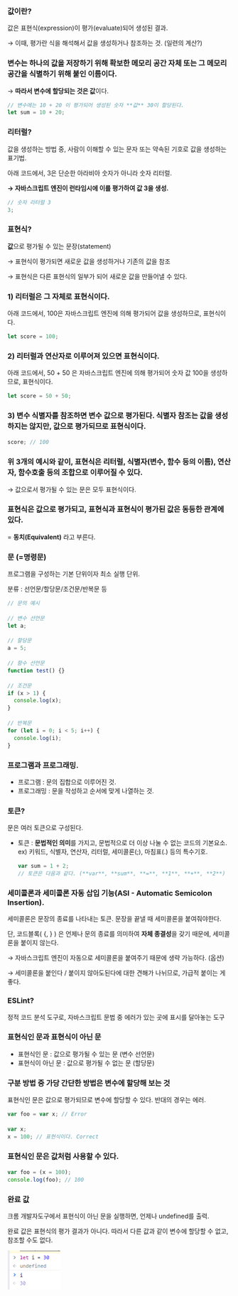 ### 값이란?

값은 표현식(expression)이 평가(evaluate)되어 생성된 결과.

→ 이때, 평가란 식을 해석해서 값을 생성하거나 참조하는 것. (일련의 계산?)

### 변수는 하나의 값을 저장하기 위해 확보한 메모리 공간 자체 또는 그 메모리 공간을 식별하기 위해 붙인 이름이다.

→ **따라서 변수에 할당되는 것은 값**이다.

```jsx
// 변수에는 10 + 20 이 평가되어 생성된 숫자 **값** 30이 할당된다.
let sum = 10 + 20;
```

### 리터럴?

값을 생성하는 방법 중, 사람이 이해할 수 있는 문자 또는 약속된 기호로 값을 생성하는 표기법.

아래 코드에서, 3은 단순한 아라비아 숫자가 아니라 숫자 리터럴.

**→ 자바스크립트 엔진이 런타임시에 이를 평가하여 값 3을 생성.**

```jsx
// 숫자 리터럴 3
3;
```

### 표현식?

**값**으로 평가될 수 있는 문장(statement)

→ 표현식이 평가되면 새로운 값을 생성하거나 기존의 값을 참조

→ 표현식은 다른 표현식의 일부가 되어 새로운 값을 만들어낼 수 있다.

### 1) 리터럴은 그 자체로 표현식이다.

아래 코드에서, 100은 자바스크립트 엔진에 의해 평가되어 값을 생성하므로, 표현식이다.

```jsx
let score = 100;
```

### 2) 리터럴과 연산자로 이루어져 있으면 표현식이다.

아래 코드에서, 50 + 50 은 자바스크립트 엔진에 의해 평가되어 숫자 값 100을 생성하므로, 표현식이다.

```jsx
let score = 50 + 50;
```

### 3) 변수 식별자를 참조하면 변수 값으로 평가된다. 식별자 참조는 값을 생성하지는 않지만, 값으로 평가되므로 표현식이다.

```jsx
score; // 100
```

### 위 3개의 예시와 같이, 표현식은 리터럴, 식별자(변수, 함수 등의 이름), 연산자, 함수호출 등의 조합으로 이루어질 수 있다.

→ 값으로서 평가될 수 있는 문은 모두 표현식이다.

### 표현식은 값으로 평가되고, 표현식과 표현식이 평가된 값은 동등한 관계에 있다.

= **동치(Equivalent)** 라고 부른다.

### 문 (=명령문)

프로그램을 구성하는 기본 단위이자 최소 실행 단위.

분류 : 선언문/할당문/조건문/반복문 등

```jsx
// 문의 예시

// 변수 선언문
let a;

// 할당문
a = 5;

// 함수 선언문
function test() {}

// 조건문
if (x > 1) {
  console.log(x);
}

// 반복문
for (let i = 0; i < 5; i++) {
  console.log(i);
}
```

### 프로그램과 프로그래밍.

- 프로그램 : 문의 집합으로 이루어진 것.
- 프로그래밍 : 문을 작성하고 순서에 맞게 나열하는 것.

### 토큰?

문은 여러 토큰으로 구성된다.

- 토큰 : **문법적인 의미**를 가지고, 문법적으로 더 이상 나눌 수 없는 코드의 기본요소.
  ex) 키워드, 식별자, 연산자, 리터럴, 세미콜론(;), 마침표(.) 등의 특수기호.
  ```jsx
  var sum = 1 + 2;
  // 토큰은 다음과 같다. (**var**, **sum**, **=**, **1**, **+**, **2**)
  ```

### 세미콜론과 세미콜론 자동 삽입 기능(ASI - Automatic Semicolon Insertion).

세미콜론은 문장의 종료를 나타내는 토큰. 문장을 끝낼 때 세미콜론을 붙여줘야한다.

단, 코드블록( {, } ) 은 언제나 문의 종료를 의미하여 **자체 종결성**을 갖기 때문에, 세미콜론을 붙이지 않는다.

→ 자바스크립트 엔진이 자동으로 세미콜론을 붙여주기 때문에 생략 가능하다. (옵션)

→ 세미콜론을 붙인다 / 붙이지 않아도된다에 대한 견해가 나뉘므로, 가급적 붙이는 게 좋다.

### ESLint?

정적 코드 분석 도구로, 자바스크립트 문법 중 에러가 있는 곳에 표시를 달아놓는 도구

### 표현식인 문과 표현식이 아닌 문

- 표현식인 문 : 값으로 평가될 수 있는 문 (변수 선언문)
- 표현식이 아닌 문 : 값으로 평가될 수 없는 문 (할당문)

### 구분 방법 중 가당 간단한 방법은 변수에 할당해 보는 것

표현식인 문은 값으로 평가되므로 변수에 할당할 수 있다. 반대의 경우는 에러.

```jsx
var foo = var x; // Error

var x;
x = 100; // 표현식이다. Correct
```

### 표현식인 문은 값처럼 사용할 수 있다.

```jsx
var foo = (x = 100);
console.log(foo); // 100
```

### 완료 값

크롬 개발자도구에서 표현식이 아닌 문을 실행하면, 언제나 undefined를 출력.

완료 값은 표현식의 평가 결과가 아니다. 따라서 다른 값과 같이 변수에 할당할 수 없고, 참조할 수도 없다.

![완료 값](./pictures/%EC%99%84%EB%A3%8C%EA%B0%92.png)
